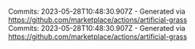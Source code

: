 Commits: 2023-05-28T10:48:30.907Z - Generated via https://github.com/marketplace/actions/artificial-grass
<br>
Commits: 2023-05-28T10:48:30.907Z - Generated via https://github.com/marketplace/actions/artificial-grass
<br>
